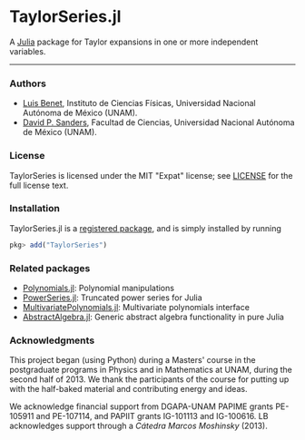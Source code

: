 # TaylorSeries.jl

A [Julia](http://julialang.org) package for Taylor expansions in one or more independent variables.

---

### Authors

- [Luis Benet](http://www.cicc.unam.mx/~benet/), Instituto de Ciencias
    Físicas, Universidad Nacional Autónoma de México (UNAM).
- [David P. Sanders](http://sistemas.fciencias.unam.mx/~dsanders/), Facultad
    de Ciencias, Universidad Nacional Autónoma de México (UNAM).


### License

TaylorSeries is licensed under the MIT "Expat" license; see
[LICENSE](https://github.com/lbenet/TaylorSeries.jl/blob/master/LICENSE.md) for
the full license text.

### Installation

TaylorSeries.jl is a [registered package](http://pkg.julialang.org), and is
simply installed by running

```julia
pkg> add("TaylorSeries")
```

### Related packages

- [Polynomials.jl](https://github.com/JuliaMath/Polynomials.jl): Polynomial manipulations
- [PowerSeries.jl](https://github.com/jwmerrill/PowerSeries.jl): Truncated power series for Julia
- [MultivariatePolynomials.jl](https://github.com/JuliaAlgebra/MultivariatePolynomials.jl): Multivariate polynomials interface
- [AbstractAlgebra.jl](https://github.com/Nemocas/AbstractAlgebra.jl): Generic abstract algebra functionality in pure Julia

### Acknowledgments

This project began (using Python) during a Masters' course in the postgraduate
programs in Physics and in Mathematics at UNAM, during the second half of 2013.
We thank the participants of the course for putting up with the half-baked
material and contributing energy and ideas.

We acknowledge financial support from DGAPA-UNAM PAPIME grants PE-105911 and
PE-107114, and PAPIIT grants IG-101113 and IG-100616. LB acknowledges
support through a *Cátedra Marcos Moshinsky* (2013).
